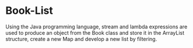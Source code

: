 # Book-List
Using the Java programming language, stream and lambda expressions are used to produce an object from the Book class and store it in the ArrayList structure, create a new Map and develop a new list by filtering.

